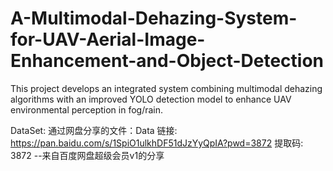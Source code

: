 # A-Multimodal-Dehazing-System-for-UAV-Aerial-Image-Enhancement-and-Object-Detection
This project develops an integrated system combining multimodal dehazing algorithms with an improved YOLO detection model to enhance UAV environmental perception in fog/rain.

DataSet:
通过网盘分享的文件：Data
链接: https://pan.baidu.com/s/1SpiO1ulkhDF51dJzYyQpIA?pwd=3872 提取码: 3872 
--来自百度网盘超级会员v1的分享
